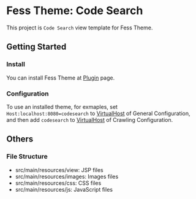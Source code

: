 Fess Theme: Code Search
=========

This project is `Code Search` view template for Fess Theme.

## Getting Started

### Install

You can install Fess Theme at [Plugin](https://fess.codelibs.org/13.3/admin/plugin-guide.html) page.

### Configuration

To use an installed theme, for exmaples, set `Host:localhost:8080=codesearch` to [VirtualHost](https://fess.codelibs.org/13.3/admin/general-guide.html#virtual-hosts) of General Configuration, and then add `codesearch` to [VirtualHost](https://fess.codelibs.org/13.3/admin/webconfig-guide.html#virtual-hosts) of Crawling Configuration.

## Others

### File Structure

- src/main/resources/view: JSP files
- src/main/resources/images: Images files
- src/main/resources/css: CSS files
- src/main/resources/js: JavaScript files 

